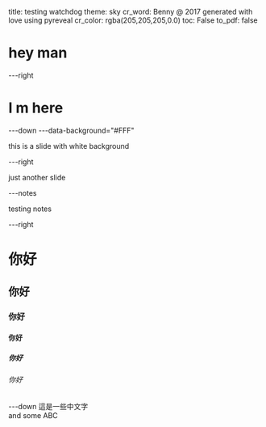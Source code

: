 title: testing watchdog
theme: sky
cr_word: Benny @ 2017 generated with love using pyreveal
cr_color: rgba(205,205,205,0.0)
toc: False
to_pdf: false

# hey man

---right

# I m here

---down
---data-background="#FFF"

this is a slide with white background

---right

just another slide

---notes

testing notes

---right

# 你好
## 你好
### 你好
#### 你好
##### 你好
###### 你好

---down
這是一些中文字  
and some ABC
